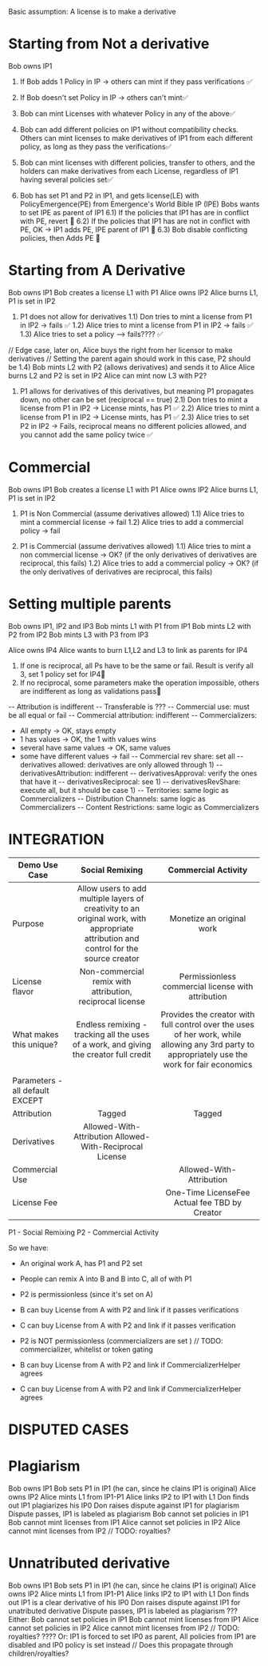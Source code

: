 Basic assumption: 
A license is to make a derivative

# Starting from Not a derivative

Bob owns IP1
1) If Bob adds 1 Policy in IP -> others can mint if they pass verifications ✅
1) If Bob doesn't set Policy in IP -> others can't mint✅
2) Bob can mint Licenses with whatever Policy in any of the above✅

3) Bob can add different policies on IP1 without compatibility checks. Others can mint licenses to make derivatives of IP1 from each different policy, as long as they pass the verifications✅

4) Bob can mint licenses with different policies, transfer to others, and the holders can make derivatives from each License, regardless of IP1 having several policies set✅
   
5) Bob has set P1 and P2 in IP1, and gets license(LE) with PolicyEmergence(PE) from Emergence's World Bible IP (IPE)
   Bobs wants to set IPE as parent of IP1
    6.1) If the policies that IP1 has are in conflict with PE, revert 🚧
    6.2) If the policies that IP1 has are not in conflict with PE, OK -> IP1 adds PE, IPE parent of IP1 🚧
    6.3) Bob disable conflicting policies, then Adds PE 🚧

# Starting from A Derivative

Bob owns IP1
Bob creates a license L1 with P1
Alice owns IP2
Alice burns L1, P1 is set in IP2

1) P1 does not allow for derivatives
1.1) Don tries to mint a license from P1 in IP2 -> fails ✅
1.2) Alice tries to mint a license from P1 in IP2 -> fails ✅
1.3) Alice tries to set a policy --> fails???? ✅

// Edge case, later on, Alice buys the right from her licensor to make derivatives
// Setting the parent again should work in this case, P2 should be
1.4) Bob mints L2 with P2 (allows derivatives) and sends it to Alice 
     Alice burns L2 and P2 is set in IP2 
     Alice can mint now L3 with P2? 


1) P1 allows for derivatives of this derivatives, but meaning P1 propagates down, no other can be set (reciprocal == true) 
2.1) Don tries to mint a license from P1 in IP2 -> License mints, has P1 ✅
2.2) Alice tries to mint a license from P1 in IP2 -> License mints, has P1 ✅
2.3) Alice tries to set P2 in IP2 -> Fails, reciprocal means no different policies allowed, 
and you cannot add the same policy twice ✅

# Commercial
Bob owns IP1 
Bob creates a license L1 with P1
Alice owns IP2
Alice burns L1, P1 is set in IP2

1) P1 is Non Commercial (assume derivatives allowed)
1.1) Alice tries to mint a commercial license -> fail
1.2) Alice tries to add a commercial policy -> fail

1) P1 is Commercial (assume derivatives allowed)
1.1) Alice tries to mint a non commercial license -> OK? (if the only derivatives of derivatives are reciprocal, this fails)
1.2) Alice tries to add a commercial policy -> OK? (if the only derivatives of derivatives are reciprocal, this fails)


# Setting multiple parents
Bob owns IP1, IP2 and IP3
Bob mints L1 with P1 from IP1
Bob mints L2 with P2 from IP2
Bob mints L3 with P3 from IP3

Alice owns IP4
Alice wants to burn L1,L2 and L3 to link as parents for IP4
1) If one is reciprocal, all Ps have to be the same or fail. Result is verify all 3, set 1 policy set for IP4🚧
2) If no reciprocal, some parameters make the operation impossible, others are indifferent as long as validations pass🚧

-- Attribution is indifferent
-- Transferable is ???
-- Commercial use: must be all equal or fail
-- Commercial attribution: indifferent
-- Commercializers:
  - All empty -> OK, stays empty
  - 1 has values -> OK, the 1 with values wins
  - several have same values -> OK, same values
  - some have different values -> fail
-- Commercial rev share: set all
-- derivatives allowed: derivatives are only allowed through 1)
-- derivativesAttribution: indifferent
-- derivativesApproval: verify the ones that have it
-- derivativesReciprocal: see 1)
-- derivativesRevShare: execute all, but it should be case 1)
-- Territories: same logic as Commercializers
-- Distribution Channels: same logic as Commercializers
-- Content Restrictions: same logic as Commercializers


# INTEGRATION

| Demo Use Case                   |                                                            Social Remixing                                                            |                                                               Commercial Activity                                                               |
|---------------------------------|:-------------------------------------------------------------------------------------------------------------------------------------:|:-----------------------------------------------------------------------------------------------------------------------------------------------:|
| Purpose                         | Allow users to add multiple layers of creativity to an original work, with appropriate attribution and control for the source creator | Monetize an original work                                                                                                                       |
| License flavor                  | Non-commercial remix with attribution, reciprocal license                                                                             | Permissionless commercial license with attribution                                                                                              |
| What makes this unique?         | Endless remixing - tracking all the uses of a work, and giving the creator full credit                                                | Provides the creator with full control over the uses of her work, while allowing any 3rd party to appropriately use the work for fair economics |
|                                 |                                                                                                                                       |                                                                                                                                                 |
| Parameters - all default EXCEPT |                                                                                                                                       |                                                                                                                                                 |
| Attribution                     | Tagged                                                                                                                                | Tagged                                                                                                                                          |
| Derivatives                     | Allowed-With-Attribution Allowed-With-Reciprocal License                                                                              |                                                                                                                                                 |
| Commercial Use                  |                                                                                                                                       | Allowed-With-Attribution                                                                                                                        |
| License Fee                     |                                                                                                                                       | One-Time LicenseFee Actual fee TBD by Creator                                                                                                   |

P1 - Social Remixing
P2 - Commercial Activity

So we have:
- An original work A, has P1 and P2 set
- People can remix A  into B and B into C, all of with P1
- P2 is permissionless (since it's set on A)
- B can buy License from A with P2 and link if it passes verifications
- C can buy License from A with P2 and link if it passes verification

- P2 is NOT permissionless (commercializers are set ) // TODO: commercializer, whitelist or token gating
- B can buy License from A with P2 and link if CommercializerHelper agrees
- C can buy License from A with P2 and link if CommercializerHelper agrees



# DISPUTED CASES

# Plagiarism
Bob owns IP1 
Bob sets P1 in IP1 (he can, since he clains IP1 is original)
Alice owns IP2
Alice mints L1 from IP1-P1
Alice links IP2 to IP1 with L1
Don finds out IP1 plagiarizes his IP0
Don raises dispute against IP1 for plagiarism
Dispute passes, IP1 is labeled as plagiarism
Bob cannot set policies in IP1
Bob cannot mint licenses from IP1
Alice cannot set policies in IP2
Alice cannot mint licenses from IP2
// TODO: royalties?

# Unnatributed derivative
Bob owns IP1 
Bob sets P1 in IP1 (he can, since he clains IP1 is original)
Alice owns IP2
Alice mints L1 from IP1-P1
Alice links IP2 to IP1 with L1
Don finds out IP1 is a clear derivative of his IP0
Don raises dispute against IP1 for unatributed derivative
Dispute passes, IP1 is labeled as plagiarism
??? Either:
Bob cannot set policies in IP1
Bob cannot mint licenses from IP1
Alice cannot set policies in IP2
Alice cannot mint licenses from IP2
// TODO: royalties?
???? Or:
IP1 is forced to set IP0 as parent, 
All policies from IP1 are disabled and IP0 policy is set instead
// Does this propagate through children/royalties?
